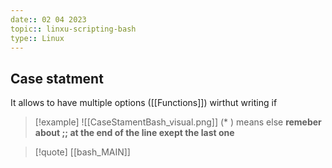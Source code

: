 ```yaml
---
date:: 02 04 2023
topic:: linxu-scripting-bash 
type:: Linux
---
```

## Case statment

It allows to have multiple options ([[Functions]])
wirthut writing if

>[!example]
>![[CaseStamentBash_visual.png]]
> (* ) means else 
> **remeber about ;; at the end of the line 
> exept the last one**

>[!quote] [[bash_MAIN]]